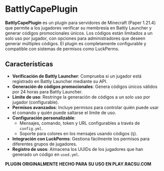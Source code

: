 # BattlyCapePlugin

**BattlyCapePlugin** es un plugin para servidores de Minecraft (Paper 1.21.4) que permite a los jugadores verificar su membresía en Battly Launcher y generar códigos promocionales únicos. Los códigos están limitados a un solo uso por jugador, con opciones para administradores que deseen generar múltiples códigos. El plugin es completamente configurable y compatible con sistemas de permisos como LuckPerms.

## Características

- **Verificación de Battly Launcher**: Comprueba si un jugador está registrado en Battly Launcher mediante su API.
- **Generación de códigos promocionales**: Genera códigos únicos válidos por 24 horas para Battly Launcher.
- **Límite de uso**: Restringe la generación de códigos a un solo uso por jugador (configurable).
- **Permisos avanzados**: Incluye permisos para controlar quién puede usar el comando y quién puede saltarse el límite de uso.
- **Configuración personalizable**:
  - Mensajes, comando, token y URL configurables a través de `config.yml`.
  - Soporte para colores en los mensajes usando códigos (`§`).
- **Integración con LuckPerms**: Gestiona fácilmente los permisos para diferentes grupos de jugadores.
- **Registro de usos**: Almacena los UUIDs de los jugadores que han generado un código en `used.yml`.

**PLUGIN ORIGINALMENTE HECHO PARA SU USO EN PLAY.RACSU.COM**
